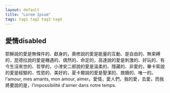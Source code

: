 ```yaml
---
layout: default
title: "Lorem Ipsum"
tags: tag1 tag2 tag3 tag4
---
```


## 愛情disabled



耶穌說的愛是無條件的、獻身的，奧修說的愛是能量的互動、是自由的、無束縛的，昆德拉說的愛是機遇的、偶然的、命定的，高達說的愛是刺激的、好玩的、有今生沒來世的、哲學的，小津安二郎說的愛是溫柔的、隱藏的、非愛的，畢卡索說的愛是經驗的、性慾的、美好的，夏卡爾說的愛是聖潔的、救贖的、唯一的。l'amour, mes amants, mon amour, aimer。愛情，愛人們，我的愛，去愛。而我將要說的是，l'impossibilité d'aimer dans notre temps.
